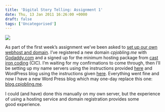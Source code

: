 ```yaml
---
title: 'Digital Story Telling: Assignment 1'
date: Thu, 13 Jan 2011 16:26:00 +0000
draft: false
tags: ['Uncategorised']
---
```


[![](https://blog.cpjobling.net/wp-content/uploads/2016/11/52b16-fnc2.png?w=300)](https://blog.cpjobling.net/wp-content/uploads/2016/11/52b16-fnc2.png)

As part of the first week’s assignment we’ve been asked to [set up our own webhost and domain](http://ds106.us/2011/01/12/domain-and-webhosting/). I’ve registered a new domain _cpjobling.me_ with [Godaddy.com](http://godaddy.com/) and a signed up for the minimum hosting package from [cast iron coding](https://support.castironcoding.com/) (CIC). I’m waiting for my confirmations to come through, then I’ll be setting up my name servers using the instructions provided [here](http://digitalstorytelling.umwblogs.org/2010/01/16/pointing-your-domain-to-your-web-hosting/) and WordPress blog using the instructions given [here](http://digitalstorytelling.umwblogs.org/2010/01/16/setting-up-a-blog-using-fantastico-deluxe/). Everything went fine and now I have a new Word Press blog which may one-day replace this one: [blog.cpjobling.me](http://blog.cpjobling.me/).

I could (and have) done this manually on my own server, but the experience of using a hosting service and domain registration provides some good experience.